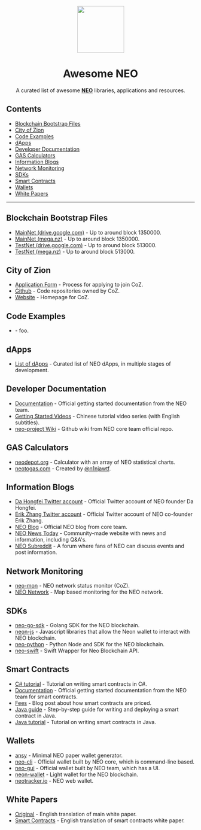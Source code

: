 <p align="center">
  <img 
    src="http://res.cloudinary.com/vidsy/image/upload/v1503160820/CoZ_Icon_DARKBLUE_200x178px_oq0gxm.png" 
    width="125px"
  >
</p>

<h1 align="center">Awesome NEO</h1>

<p align="center">
  A curated list of awesome <b><a href="https://neo.org/">NEO</a></b> libraries, applications and resources.
</p>

## Contents

- [Blockchain Bootstrap Files](#blockchain-bootstrap-files)
- [City of Zion](#city-of-zion)
- [Code Examples](#code-examples)
- [dApps](#dapps)
- [Developer Documentation](#developer-documentation)
- [GAS Calculators](#gas-calculators)
- [Information Blogs](#information-blogs)
- [Network Monitoring](#network-monitoring)
- [SDKs](#sdks)
- [Smart Contracts](#smart-contracts)
- [Wallets](#wallets)
- [White Papers](#white-papers)

---

## Blockchain Bootstrap Files

- [MainNet (drive.google.com)](https://drive.google.com/open?id=0B902ABEfKU8YTUg4ckFXTldRczA) - Up to around block 1350000.
- [MainNet (mega.nz)](https://mega.nz/#!4YkGVB5Q!u-Wbu9CfFL4xYxA6zWE9oA7eF8Lf0QmMks3JWcmrIQM) - Up to around block 1350000.
- [TestNet (drive.google.com)](https://drive.google.com/open?id=0B902ABEfKU8YbWVQdlRhamVEeEk) - Up to around block 513000.
- [TestNet (mega.nz)](https://mega.nz/#!VM9TARSC!tE2BUwkwQF_kloJr4DvumpsneLCblIhI_iEdK28AzT8) - Up to around block 513000.

## City of Zion

- [Application Form](https://github.com/CityOfZion/awesome-neo/blob/master/resources/coz_application_form.md) - Process for applying to join CoZ.
- [Github](https://github.com/CityOfZion) - Code repositories owned by CoZ.
- [Website](http://cityofzion.io) - Homepage for CoZ.

## Code Examples

- []() - foo.

## dApps

- [List of dApps](https://github.com/CityOfZion/awesome-neo/blob/master/resources/dapps.md) - Curated list of NEO dApps, in multiple stages of development.

## Developer Documentation

- [Documentation](http://docs.neo.org/en-us/getting-started.html) - Official getting started documentation from the NEO team.
- [Getting Started Videos](https://www.youtube.com/playlist?list=PLH5FKiukNRU5SHWk9L6qPwRhMeHsiKL2T) - Chinese tutorial video series (with English subtitles).
- [neo-project Wiki](https://github.com/neo-project/neo/wiki) - Github wiki from NEO core team official repo.

## GAS Calculators

- [neodepot.org](https://neodepot.org/) - Calculator with an array of NEO statistical charts.
- [neotogas.com](https://neotogas.com) - Created by [@n1njawtf](https://twitter.com/n1njawtf).

## Information Blogs

- [Da Hongfei Twitter account](https://twitter.com/dahongfei) - Official Twitter account of NEO founder Da Hongfei.
- [Erik Zhang Twitter account](https://twitter.com/neoerikzhang) - Official Twitter account of NEO co-founder Erik Zhang.
- [NEO Blog](https://neo.org/en-us/blog) - Official NEO blog from core team.
- [NEO News Today](https://neonewstoday.com/) - Community-made website with news and information, including Q&A's.
- [NEO Subreddit](https://www.reddit.com/r/NEO/) - A forum where fans of NEO can discuss events and post information.

## Network Monitoring

- [neo-mon](https://github.com/CityOfZion/neo-mon) - NEO network status monitor (CoZ).
- [NEO Network](https://coranos.github.io/neo/network/) - Map based monitoring for the NEO network.

## SDKs

- [neo-go-sdk](https://github.com/CityOfZion/neo-go-sdk) - Golang SDK for the NEO blockchain.
- [neon-js](https://github.com/CityOfZion/neon-js) - Javascript libraries that allow the Neon wallet to interact with NEO blockchain.
- [neo-python](https://github.com/CityOfZion/neo-python) - Python Node and SDK for the NEO blockchain.
- [neo-swift](https://github.com/CityOfZion/neo-swift) - Swift Wrapper for Neo Blockchain API.

## Smart Contracts

- [C# tutorial](http://docs.neo.org/en-us/sc/getting-started-csharp.html) - Tutorial on writing smart contracts in C#.
- [Documentation](http://docs.neo.org/en-us/sc/introduction.html) - Official getting started documentation from the NEO team for smart contracts.
- [Fees](http://docs.neo.org/en-us/sc/systemfees.html) - Blog post about how smart contracts are priced.
- [Java guide](https://www.youtube.com/watch?v=k1a4rTl01mQ) - Step-by-step guide for writing and deploying a smart contract in Java.
- [Java tutorial](http://docs.neo.org/en-us/sc/getting-started-java.html) - Tutorial on writing smart contracts in Java.

## Wallets

- [ansy](https://snowypowers.github.io/ansy/) - Minimal NEO paper wallet generator. 
- [neo-cli](https://github.com/neo-project/neo-cli/) - Official wallet built by NEO core, which is command-line based.
- [neo-gui](https://github.com/neo-project/neo-gui/) - Official wallet built by NEO team, which has a UI.
- [neon-wallet](https://github.com/CityOfZion/neon-wallet) - Light wallet for the NEO blockchain.
- [neotracker.io](https://neotracker.io/wallet) - NEO web wallet.

## White Papers

- [Original](http://docs.neo.org/en-us/index.html) - English translation of main white paper.
- [Smart Contracts](http://docs.neo.org/en-us/sc/introduction.html) - English translation of smart contracts white paper.